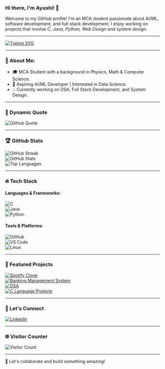 ### Hi there, I'm Ayushi! 👋

Welcome to my GitHub profile! I'm an MCA student passionate about AI/ML, software development, and full-stack development. I enjoy working on projects that involve *C, Java, Python, Web Design and system design*.

---

[![Typing SVG](https://readme-typing-svg.demolab.com?font=Fira+Code&weight=500&pause=1000&color=F75C7E&width=435&lines=Full-Stack+Web+Developer;AI+Enthusiast+%7C+ML+Explorer;Building+Smart+Web+Apps)](https://git.io/typing-svg)


---

### 🚀 About Me:
- 🎓 MCA Student with a background in Physics, Math & Computer Science.
- 🤖 Aspiring AI/ML Developer | Interested in Data Science.
- 💡 Currently working on DSA, Full Stack Development, and System Design.

---

### 🎯 Dynamic Quote
![GitHub Quote](https://quotes-github-readme.vercel.app/api?theme=radical)

---

### 🏆 GitHub Stats  
![GitHub Streak](https://github-readme-streak-stats.herokuapp.com/?user=Tech-By-Ayushi&theme=radical&hide_border=true)  
![GitHub Stats](https://github-readme-stats.vercel.app/api?username=Tech-By-Ayushi&show_icons=true&theme=radical)  
![Top Languages](https://github-readme-stats.vercel.app/api/top-langs/?username=Tech-By-Ayushi&layout=compact&theme=radical)

---

### 🔥 Tech Stack
#### Languages & Frameworks:  
![C](https://img.shields.io/badge/C-00599C?style=flat-square&logo=c&logoColor=white)  
![Java](https://img.shields.io/badge/Java-ED8B00?style=flat-square&logo=java&logoColor=white)  
![Python](https://img.shields.io/badge/Python-3776AB?style=flat-square&logo=python&logoColor=white)  

#### Tools & Platforms:  
![GitHub](https://img.shields.io/badge/GitHub-181717?style=flat-square&logo=github&logoColor=white)  
![VS Code](https://img.shields.io/badge/VS%20Code-007ACC?style=flat-square&logo=visual-studio-code&logoColor=white)  
![Linux](https://img.shields.io/badge/Linux-FCC624?style=flat-square&logo=linux&logoColor=black)

---

### 📌 Featured Projects  
[![Spotify Clone](https://img.shields.io/badge/Spotify%20Clone-%2300FF00?style=for-the-badge&logo=spotify&logoColor=white)](https://github.com/Tech-By-Ayushi/Spotify-Clone)  
[![Banking Management System](https://img.shields.io/badge/Banking%20System-%23008080?style=for-the-badge&logo=java&logoColor=white)](https://github.com/Tech-By-Ayushi/Banking-Management)  
[![DSA](https://img.shields.io/badge/DSA-%23FF4500?style=for-the-badge&logo=data&logoColor=white)](https://github.com/Tech-By-Ayushi/DSA)  
[![C Language Projects](https://img.shields.io/badge/C%20Language%20Projects-%23007ACC?style=for-the-badge&logo=c&logoColor=white)](https://github.com/Tech-By-Ayushi/C-Language-Projects)  


---


### 📌 Let's Connect
[![LinkedIn](https://img.shields.io/badge/LinkedIn-Connect-blue?style=flat&logo=linkedin)]([https://www.linkedin.com/in/YOUR-LINKEDIN-USERNAME/](https://www.linkedin.com/in/ayushi-sharma-7a9422253?utm_source=share&utm_campaign=share_via&utm_content=profile&utm_medium=android_app))




---
### 🌐 Visitor Counter  
![Visitor Count](https://komarev.com/ghpvc/?username=Tech-By-Ayushi&color=brightgreen)

---

🚀 Let's collaborate and build something amazing!
